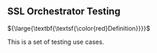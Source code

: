 ## SSL Orchestrator Testing

${\large{\textbf{\textsf{\color{red}Definition}}}}$

This is a set of testing use cases.
